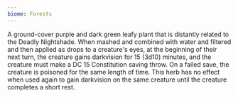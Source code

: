```yaml
---
biome: Forests
---
```

A ground-cover purple and dark green leafy plant that is distantly related to the Deadly Nightshade. When mashed and combined with water and filtered and then applied as drops to a creature's eyes, at the beginning of their next turn, the creature gains darkvision for 15 (3d10) minutes, and the creature must make a DC 15 Constitution saving throw. On a failed save, the creature is poisoned for the same length of time. This herb has no effect when used again to gain darkvision on the same creature until the creature completes a short rest. 

